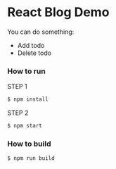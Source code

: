 # React Blog Demo

You can do something:
- Add todo
- Delete todo


### How to run
STEP 1
```sh
$ npm install
```

STEP 2
```sh
$ npm start
```


### How to build

```sh
$ npm run build
```